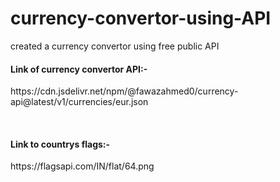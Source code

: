 # currency-convertor-using-API
created a currency convertor using free public API
<br>
<h4>Link of currency convertor API:-</h4><p>https://cdn.jsdelivr.net/npm/@fawazahmed0/currency-api@latest/v1/currencies/eur.json</p>
<!-- <p style="color: black;">https://cdn.jsdelivr.net/npm/@fawazahmed0/currency-api@latest/v1/currencies/${currencyCode}.json</p> -->
<br>
<h4>Link to countrys flags:-</h4><p>https://flagsapi.com/IN/flat/64.png</p>
